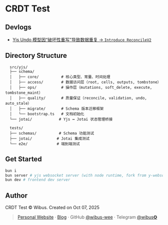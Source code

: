 # CRDT Test

## Devlogs

- [Yjs Undo 模型因“破坏性重写”导致数据重复 -> `Introduce ReconcileV2`](https://github.com/wibus-wee/console-notebook-crdt-design-test/issues/2)

## Directory Structure

```
  src/yjs/
  ├── schema/
  │   ├── core/          # 核心类型、常量、时间处理
  │   ├── access/        # 数据访问层（root, cells, outputs, tombstone）
  │   ├── ops/           # 操作层（mutations, soft_delete, execute, tombstone_maint）
  │   ├── quality/       # 质量保证（reconcile, validation, undo, auto_stale）
  │   ├── migrate/       # Schema 版本迁移框架
  │   └── bootstrap.ts   # 文档初始化
  └── jotai/            # Yjs ↔ Jotai 状态管理桥接

  tests/
  ├── schemas/          # Schema 功能测试
  ├── jotai/           # Jotai 集成测试
  └── e2e/             # 端到端测试
```

## Get Started

```bash
bun i 
bun server # yjs websocket server (with node runtime, fork from y-websocket)
bun dev # frontend dev server
```

## Author

CRDT Test © Wibus. Created on Oct 07, 2025

> [Personal Website](http://wibus.ren/) · [Blog](https://blog.wibus.ren/) · GitHub [@wibus-wee](https://github.com/wibus-wee/) · Telegram [@wibus✪](https://t.me/wibus_wee)
